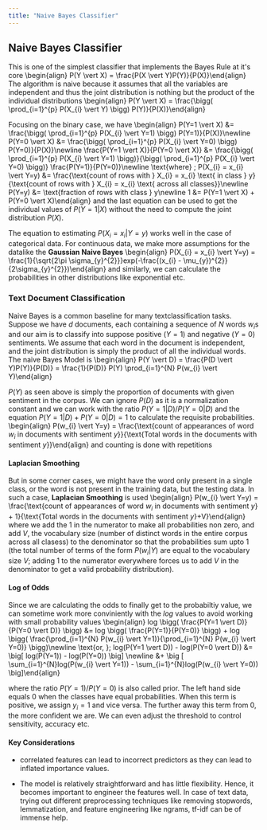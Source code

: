 ```yaml
---
title: "Naive Bayes Classifier"
---
```


## Naive Bayes Classifier

This is one of the simplest classifier that implements the Bayes Rule at it's core
\begin{align}
    P(Y \vert X) = \frac{P(X \vert Y)P(Y)}{P(X)}\end{align}
The algorithm is naive because it assumes that all the variables are independent and thus the joint distribution is nothing but the product of the individual distributions
\begin{align}
    P(Y \vert X) = \frac{\bigg( \prod_{i=1}^{p} P(X_{i} \vert Y) \bigg) P(Y)}{P(X)}\end{align}

Focusing on the binary case, we have
\begin{align}
    P(Y=1 \vert X) &= \frac{\bigg( \prod_{i=1}^{p} P(X_{i} \vert Y=1) \bigg) P(Y=1)}{P(X)}\newline
    P(Y=0 \vert X) &= \frac{\bigg( \prod_{i=1}^{p} P(X_{i} \vert Y=0) \bigg) P(Y=0)}{P(X)}\newline
    \frac{P(Y=1 \vert X)}{P(Y=0 \vert X)} &= \frac{\bigg( \prod_{i=1}^{p} P(X_{i} \vert Y=1) \bigg)}{\bigg( \prod_{i=1}^{p} P(X_{i} \vert Y=0) \bigg)} \frac{P(Y=1)}{P(Y=0)}\newline
\text{where} \; P(X_{i} = x_{i} \vert Y=y) &= \frac{\text{count of rows with } X_{i} = x_{i} \text{ in class } y}{\text{count of rows with } X_{i} = x_{i} \text{ across all classes}}\newline
P(Y=y) &= \text{fraction of rows with class } y\newline
1 &= P(Y=1 \vert X) + P(Y=0 \vert X)\end{align}
and the last equation can be used to get the individual values of $P(Y=1 \vert X)$ without the need to compute the joint distribution $P(X)$.

The equation to estimating $P(X_{i} = x_{i} \vert Y=y)$ works well in the case of categorical data. For continuous data, we make more assumptions for the datalike the **Gaussian Naive Bayes**
\begin{align}
     P(X_{i} = x_{i}  \vert  Y=y) = \frac{1}{\sqrt{2\pi \sigma_{y}^{2}}}exp(-\frac{(x_{i} - \mu_{y})^{2}}{2\sigma_{y}^{2}})\end{align}
and similarly, we can calculate the probabilities in other distributions like exponential etc.

### Text Document Classification

Naive Bayes is a common baseline for many textclassification tasks. Suppose we have $d$ documents, each containing a sequence of $N$ words $w_{i}$s and our aim is to classify into suppose positive ($Y=1$) and negative ($Y=0$) sentiments. We assume that each word in the document is independent, and the joint distribution is simply the product of all the individual words. The naive Bayes Model is
\begin{align}
    P(Y \vert D) = \frac{P(D \vert Y)P(Y)}{P(D)} = \frac{1}{P(D)} P(Y) \prod_{i=1}^{N} P(w_{i} \vert Y)\end{align}

$P(Y)$ as seen above is simply the proportion of documents with given sentiment in the corpus. We can ignore $P(D)$ as it is a normalization constant and we can work with the ratio $P(Y=1 \vert D)/P(Y=0 \vert D)$ and the equation $P(Y=1 \vert D) + P(Y=0 \vert D) = 1$ to calculate the requisite probabilities.
\begin{align}
    P(w_{i} \vert Y=y) = \frac{\text{count of appearances of word $w_{i}$ in documents with sentiment $y$}}{\text{Total words in the documents with sentiment $y$}}\end{align}
and counting is done with repetitions

#### Laplacian Smoothing

But in some corner cases, we might have the word only present in a single class, or the word is not present in the training data, but the testing data. In such a case, **Laplacian Smoothing** is used
\begin{align}
    P(w_{i} \vert Y=y) = \frac{\text{count of appearances of word $w_{i}$ in documents with sentiment $y$} + 1}{\text{Total words in the documents with sentiment $y$}+V}\end{align}
where we add the $1$ in the numerator to make all probabilities non zero, and add $V$, the vocabulary size (number of distinct words in the entire corpus across all clasess) to the denominator so that the probabilities sum upto $1$ (the total number of terms of the form $P(w_{i} \vert Y)$ are equal to the vocabulary size $V$; adding $1$ to the numerator everywhere forces us to add $V$ in the denominator to get a valid probability distribution).

#### Log of Odds

Since we are calculating the odds to finally get to the probabiltiy value, we can sometime work more conviniently with the $log$ values to avoid working with small probability values
\begin{align}
    log \bigg( \frac{P(Y=1 \vert D)}{P(Y=0 \vert D)} \bigg) &= log \bigg( \frac{P(Y=1)}{P(Y=0)} \bigg) + log \bigg( \frac{\prod_{i=1}^{N} P(w_{i} \vert Y=1)}{\prod_{i=1}^{N} P(w_{i} \vert Y=0)} \bigg)\newline
    \text{or, }\; log(P(Y=1 \vert D)) - log(P(Y=0 \vert D)) &= \big[ log(P(Y=1)) - log(P(Y=0)) \big] \newline &+ \big [ \sum_{i=1}^{N}log(P(w_{i} \vert Y=1)) - \sum_{i=1}^{N}log(P(w_{i} \vert Y=0)) \big]\end{align}

where the ratio $P(Y=1)/P(Y=0)$ is also called prior. The left hand side equals $0$ when the classes have equal probabilities. When this term is positive, we assign $y_{i}=1$ and vice versa. The further away this term from $0$, the more confident we are. We can even adjust the threshold to control sensitivity, accuracy etc.


#### Key Considerations

-   correlated features can lead to incorrect predictors as they can lead to inflated importance values.

-   The model is relatively straightforward and has little flexibility. Hence, it becomes important to engineer the features well. In case of text data, trying out different preprocessing techniques like removing stopwords, lemmatization, and feature engineering like ngrams, tf-idf can be of immense help.
